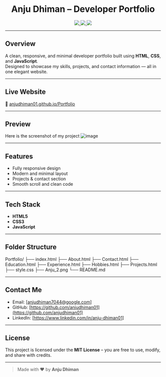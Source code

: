 <h1 align="center">Anju Dhiman – Developer Portfolio</h1>

<p align="center">
  <a href="https://techyAnju.github.io/Portfolio/" target="_blank">
    <img src="https://img.shields.io/badge/Live-Demo-00C853?style=for-the-badge&logo=google-chrome&logoColor=white" />
  </a>
  <a href="https://developer.mozilla.org/en-US/docs/Web/HTML" target="_blank">
    <img src="https://img.shields.io/badge/HTML5-E34F26?style=for-the-badge&logo=html5&logoColor=white" />
  </a>
  <a href="https://developer.mozilla.org/en-US/docs/Web/CSS" target="_blank">
    <img src="https://img.shields.io/badge/CSS3-1572B6?style=for-the-badge&logo=css3&logoColor=white" />
  </a>
</p>




---

## Overview

A clean, responsive, and minimal developer portfolio built using **HTML**, **CSS**, and **JavaScript**.  
Designed to showcase my skills, projects, and contact information — all in one elegant website.

---

## Live Website

🔗 [anjudhiman01.github.io/Portfolio](https://anjudhiman01.github.io/Portfolio/)

---

## Preview
Here is the screenshot of my project 
![image](https://github.com/user-attachments/assets/2925f5ef-d42b-40d5-bb56-2bf64c364240)



---

## Features

-  Fully responsive design
-  Modern and minimal layout
-  Projects & contact section
-  Smooth scroll and clean code

---

## Tech Stack

- **HTML5**
- **CSS3**
- **JavaScript**

---

## Folder Structure

Portfolio/
├── index.html
├── About.html
├── Contact.html
├── Education.html
├── Experience.html
├── Hobbies.html
├── Projects.html
├── style.css
├── Anju_2.png
└── README.md


---

## Contact Me

- Email: [anjudhiman7044@google.com] 
- GitHub: [https://github.com/anjudhiman01](https://github.com/anjudhiman01)
- LinkedIn: [https://www.linkedin.com/in/anju-dhiman01]

---

## License

This project is licensed under the **MIT License** – you are free to use, modify, and share with credits.

---

> Made with ❤️ by **Anju Dhiman**


